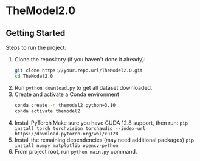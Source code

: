# TheModel2.0

## Getting Started
Steps to run the project:

1. Clone the repository (if you haven't done it already):
   ```bash
   git clone https://your.repo.url/TheModel2.0.git
   cd TheModel2.0
2. Run `python download.py` to get all dataset downloaded.
3. Create and activate a Conda environment
   ```bash
   conda create -n themodel2 python=3.10
   conda activate themodel2
4. Install PyTorch
   Make sure you have CUDA 12.8 support, then run:
   `pip install torch torchvision torchaudio --index-url https://download.pytorch.org/whl/cu128`
5. Install the remaining dependencies (may need additional packages)
   `pip install numpy matplotlib opencv-python`
6. From project root, run `python main.py` command.
